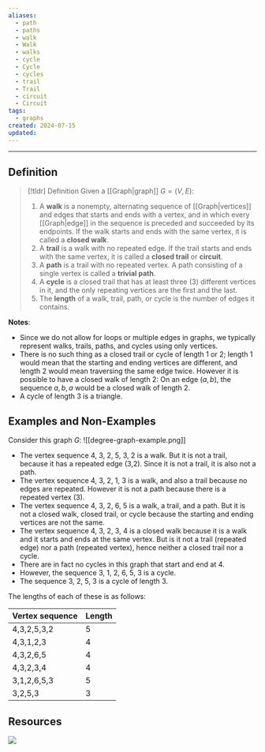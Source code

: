 ```yaml
---
aliases:
  - path
  - paths
  - walk
  - Walk
  - walks
  - cycle
  - Cycle
  - cycles
  - trail
  - Trail
  - circuit
  - Circuit
tags:
  - graphs
created: 2024-07-15
updated:
---
```

---
## Definition 

> [!tldr] Definition
> Given a [[Graph|graph]] $G = (V,E)$:
> 1. A **walk** is a nonempty, alternating sequence of [[Graph|vertices]] and edges that starts and ends with a vertex, and in which every [[Graph|edge]] in the sequence is preceded and succeeded by its endpoints. If the walk starts and ends with the same vertex, it is called a **closed walk**. 
> 2. A **trail** is a walk with no repeated edge. If the trail starts and ends with the same vertex, it is called a **closed trail** or **circuit**. 
> 3. A **path** is a trail with no repeated vertex. A path consisting of a single vertex is called a **trivial path**. 
> 4. A **cycle** is a closed trail that has at least three (3) different vertices in it, and the only repeating vertices are the first and the last. 
> 5. The **length** of a walk, trail, path, or cycle is the number of edges it contains. 

**Notes**: 
- Since we do not allow for loops or multiple edges in graphs, we typically represent walks, trails, paths, and cycles using only vertices. 
- There is no such thing as a closed trail or cycle of length 1 or 2; length 1 would mean that the starting and ending vertices are different, and length 2 would mean traversing the same edge twice. However it is possible to have a closed walk of length 2: On an edge $(a,b)$, the sequence $a,b,a$ would be a closed walk of length 2. 
- A cycle of length 3 is a triangle. 

## Examples and Non-Examples

Consider this graph $G$: 
![[degree-graph-example.png]]


- The vertex sequence 4, 3, 2, 5, 3, 2 is a walk. But it is not a trail, because it has a repeated edge (3,2). Since it is not a trail, it is also not a path. 
- The vertex sequence 4, 3, 2, 1, 3 is a walk, and also a trail because no edges are repeated. However it is not a path because there is a repeated vertex (3). 
- The vertex sequence 4, 3, 2, 6, 5 is a walk, a trail, and a path. But it is not a closed walk, closed trail, or cycle because the starting and ending vertices are not the same. 
- The vertex sequence 4, 3, 2, 3, 4 is a closed walk because it is a walk and it starts and ends at the same vertex. But is it not a trail (repeated edge) nor a path (repeated vertex), hence neither a closed trail nor a cycle. 
- There are in fact no cycles in this graph that start and end at 4. 
- However, the sequence 3, 1, 2, 6, 5, 3 is a cycle. 
- The sequence 3, 2, 5, 3 is a cycle of length 3. 

The lengths of each of these is as follows:

| Vertex sequence | Length |
| --------------- | ------ |
| 4,3,2,5,3,2     | 5      |
| 4,3,1,2,3       | 4      |
| 4,3,2,6,5       | 4      |
| 4,3,2,3,4       | 4      |
| 3,1,2,6,5,3     | 5      |
| 3,2,5,3         | 3      |


## Resources 

![](https://www.youtube.com/watch?v=hlHWguJVAdU)
